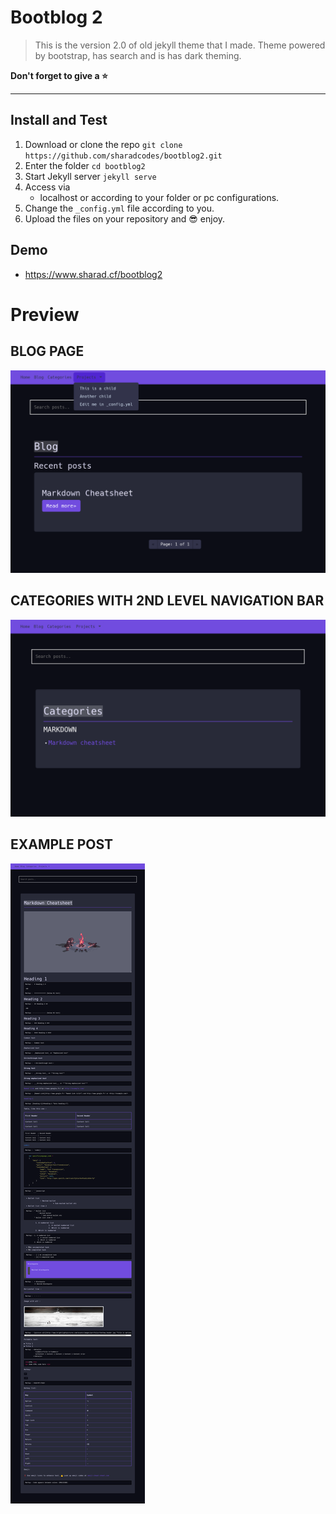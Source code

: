 # Bootblog 2

>This is the version 2.0  of old jekyll theme that I made.
>Theme powered by bootstrap, has search and is has dark theming.

**Don't forget to give a :star:**

---

## Install and Test

1. Download or clone the repo
   `git clone https://github.com/sharadcodes/bootblog2.git`
2. Enter the folder
   `cd bootblog2`
3. Start Jekyll server
   `jekyll serve`
4. Access via
   * localhost or according to your folder or pc configurations.
5. Change the `_config.yml` file according to you.
6. Upload the files on your repository and :sunglasses: enjoy.

## Demo

- https://www.sharad.cf/bootblog2

# Preview

## BLOG PAGE
![Blog page](https://github.com/sharadcodes/bootblog2/raw/master/screenshots/blog.png)
## CATEGORIES WITH 2ND LEVEL NAVIGATION BAR
![Home page](https://github.com/sharadcodes/bootblog2/raw/master/screenshots/categories.png)
## EXAMPLE POST 
![Blog page](https://github.com/sharadcodes/bootblog2/raw/master/screenshots/post.png)
